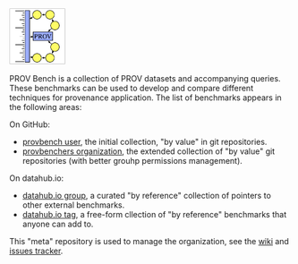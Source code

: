 <img src="https://raw.githubusercontent.com/provbench/meta/master/doc/figures/provbench-border.png" width="100 px"/>

PROV Bench is a collection of PROV datasets and accompanying queries. These benchmarks can be used to develop and compare different techniques for provenance application. The list of benchmarks appears in the following areas:

On GitHub:

* [provbench user](https://github.com/provbench?tab=repositories), the initial collection, "by value" in git repositories.
* [provbenchers organization](https://github.com/provbenchers), the extended collection of "by value" git repositories (with better grouhp permissions management).

On datahub.io:

* [datahub.io group](http://datahub.io/organization/provbench), a curated "by reference" collection of pointers to other external benchmarks.
* [datahub.io tag](http://datahub.io/dataset?tags=provbench), a free-form cllection of "by reference" benchmarks that anyone can add to.

This "meta" repository is used to manage the organization, see the [wiki](https://github.com/provbench/meta/wiki) and [issues tracker](https://github.com/provbench/meta/issues).
